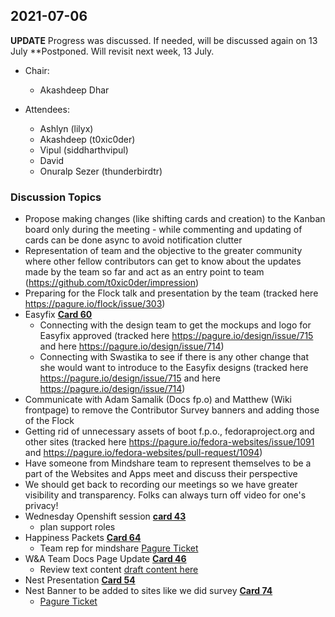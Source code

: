 ## 2021-07-06

**UPDATE** Progress was discussed. If needed, will be discussed again on 13 July
**Postponed. Will revisit next week, 13 July.

* Chair: 
  * Akashdeep Dhar

* Attendees:
  * Ashlyn (lilyx)
  * Akashdeep (t0xic0der)
  * Vipul (siddharthvipul)
  * David
  * Onuralp Sezer (thunderbirdtr)

### Discussion Topics

* Propose making changes (like shifting cards and creation) to the Kanban board only during the meeting - while commenting and updating of cards can be done async to avoid notification clutter
* Representation of team and the objective to the greater community where other fellow contributors can get to know about the updates made by the team so far and act as an entry point to team (https://github.com/t0xic0der/impression)
* Preparing for the Flock talk and presentation by the team (tracked here https://pagure.io/flock/issue/303)
* Easyfix **[Card 60](https://teams.fedoraproject.org/project/fedora-websites-apps-team/us/60?kanban-status=641)**
    * Connecting with the design team to get the mockups and logo for Easyfix approved (tracked here https://pagure.io/design/issue/715 and here https://pagure.io/design/issue/714)
    * Connecting with Swastika to see if there is any other change that she would want to introduce to the Easyfix designs (tracked here https://pagure.io/design/issue/715 and here https://pagure.io/design/issue/714)
* Communicate with Adam Samalik (Docs fp.o) and Matthew (Wiki frontpage) to remove the Contributor Survey banners and adding those of the Flock 
* Getting rid of unnecessary assets of boot f.p.o., fedoraproject.org and other sites (tracked here https://pagure.io/fedora-websites/issue/1091 and https://pagure.io/fedora-websites/pull-request/1094)
* Have someone from Mindshare team to represent themselves to be a part of the Websites and Apps meet and discuss their perspective
* We should get back to recording our meetings so we have greater visibility and transparency. Folks can always turn off video for one's privacy!
* Wednesday Openshift session **[card 43](https://teams.fedoraproject.org/project/fedora-websites-apps-team/us/43?kanban-status=641)**
  * plan support roles
* Happiness Packets **[Card 64](https://teams.fedoraproject.org/project/fedora-websites-apps-team/us/64?kanban-status=638)**
  * Team rep for mindshare [Pagure Ticket](https://pagure.io/mindshare/issue/284)
* W&A Team Docs Page Update **[Card 46](https://teams.fedoraproject.org/project/fedora-websites-apps-team/us/46?kanban-status=641)**
  * Review text content [draft content here](https://hackmd.io/Iexjhe05RsKXlY8iuJz6pg)
* Nest Presentation **[Card 54](https://teams.fedoraproject.org/project/fedora-websites-apps-team/us/54?kanban-status=637)**
* Nest Banner to be added to sites like we did survey **[Card 74](https://teams.fedoraproject.org/project/fedora-websites-apps-team/us/74?kanban-status=638)**
  * [Pagure Ticket](https://pagure.io/fedora-websites/issue/1095)
